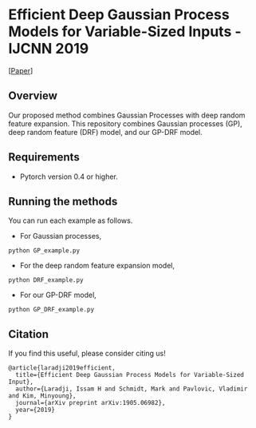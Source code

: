 # Efficient Deep Gaussian Process Models for Variable-Sized Inputs - IJCNN 2019  
[[Paper](https://arxiv.org/abs/1905.06982)]

## Overview
Our proposed method combines Gaussian Processes with deep random feature expansion. This repository combines Gaussian processes (GP), deep random feature (DRF) model, and our GP-DRF model.

## Requirements

- Pytorch version 0.4 or higher.

## Running the methods
You can run each example as follows.

- For Gaussian processes,
```
python GP_example.py
```

- For the deep random feature expansion model,
```
python DRF_example.py
```

- For our GP-DRF model,
```
python GP_DRF_example.py
```

## Citation
If you find this useful, please consider citing us!

```
@article{laradji2019efficient,
  title={Efficient Deep Gaussian Process Models for Variable-Sized Input},
  author={Laradji, Issam H and Schmidt, Mark and Pavlovic, Vladimir and Kim, Minyoung},
  journal={arXiv preprint arXiv:1905.06982},
  year={2019}
}
```
